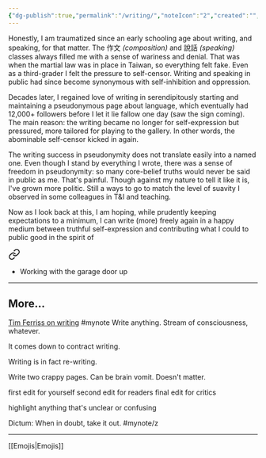 ```yaml
---
{"dg-publish":true,"permalink":"/writing/","noteIcon":"2","created":"","updated":""}
---
```


Honestly, I am traumatized since an early schooling age about writing, and speaking,  for that matter. The 作文 *(composition)* and 說話 *(speaking)* classes always filled me with a sense of wariness and denial. That was when the martial law was in place in Taiwan, so everything felt fake. Even as a third-grader I felt the pressure to self-censor. Writing and speaking in public had since become synonymous with self-inhibition and oppression.

Decades later, I regained love of writing in serendipitously starting and maintaining a pseudonymous page about language, which eventually had 12,000+ followers before I let it lie fallow one day (saw the sign coming). The main reason: the writing became no longer for self-expression but pressured, more tailored for playing to the gallery. In other words, the abominable self-censor kicked in again.

The writing success in pseudonymity does not translate easily into a named one. Even though I stand by everything I wrote, there was a sense of freedom in pseudonymity: so many core-belief truths would never be said in public as me. That's painful. Though against my nature to tell it like it is, I've grown more politic. Still a ways to go to match the level of suavity I observed in some colleagues in T&I and teaching.

Now as I look back at this, I am hoping, while prudently keeping expectations to a minimum, I can write (more) freely again in a happy medium between truthful self-expression and contributing what I could to public good in the spirit of 
<div class="transclusion internal-embed is-loaded"><a class="markdown-embed-link" href="/this-digital-garden-s-raison-d-etre/#765b95" aria-label="Open link"><svg xmlns="http://www.w3.org/2000/svg" width="24" height="24" viewBox="0 0 24 24" fill="none" stroke="currentColor" stroke-width="2" stroke-linecap="round" stroke-linejoin="round" class="svg-icon lucide-link"><path d="M10 13a5 5 0 0 0 7.54.54l3-3a5 5 0 0 0-7.07-7.07l-1.72 1.71"></path><path d="M14 11a5 5 0 0 0-7.54-.54l-3 3a5 5 0 0 0 7.07 7.07l1.71-1.71"></path></svg></a><div class="markdown-embed">



- Working with the garage door up 

</div></div>


---
## More...

[Tim Ferriss on writing](https://www.youtube.com/watch?v=65U5byDZ55M)
#mynote 
Write anything. Stream of consciousness, whatever.

It comes down to contract writing.

Writing is in fact re-writing.

Write two crappy pages. Can be brain vomit. Doesn't matter.

first edit for yourself
second edit for readers
final edit for critics

highlight anything that's unclear or confusing

Dictum: When in doubt, take it out.
#mynote/z 

---
[[Emojis\|Emojis]]


